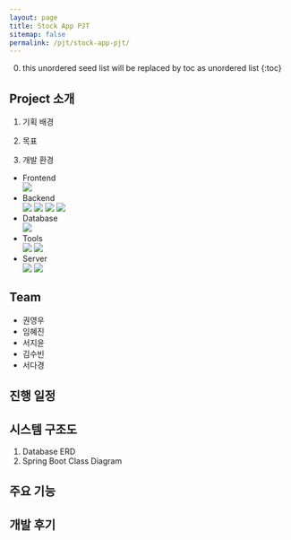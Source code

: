 ```yaml
---
layout: page
title: Stock App PJT
sitemap: false
permalink: /pjt/stock-app-pjt/
---
```

0. this unordered seed list will be replaced by toc as unordered list
{:toc}

## Project 소개
1. 기획 배경

2. 목표

3. 개발 환경
  - Frontend  
    <img src="https://img.shields.io/badge/Android Studio-3DDC84?style=flat&logo=AndroidStudio&logoColor=white">
  - Backend  
    <img src="https://img.shields.io/badge/Spring Boot-6DB33F?style=flat&logo=SpringBoot&logoColor=white"> <img src="https://img.shields.io/badge/Eclipse IDE-2C2255?style=flat&logo=EclipseIDE&logoColor=white"> <img src="https://img.shields.io/badge/Java8-007396?style=flat&logo=Java&logoColor=white"> <img src="https://img.shields.io/badge/Gradle-02303A?style=flat&logo=Gradle&logoColor=white">
  - Database  
    <img src="https://img.shields.io/badge/MySQL-4479A1?style=flat&logo=mysql&logoColor=white">
  - Tools  
    <img src="https://img.shields.io/badge/Notion-000000?style=flat&logo=Notion&logoColor=white"> <img src="https://img.shields.io/badge/GitHub-181717?style=flat&logo=GitHub&logoColor=white">
  - Server  
    <img src="https://img.shields.io/badge/Amazon EC2-FF9900?style=flat&logo=AmazonEC2&logoColor=white"> <img src="https://img.shields.io/badge/Windows-0078D6?style=flat&logo=Windows&logoColor=white">

## Team
- 권영우
- 임혜진
- 서지윤
- 김수빈
- 서다경

## 진행 일정

## 시스템 구조도
1. Database ERD
2. Spring Boot Class Diagram

## 주요 기능

## 개발 후기
